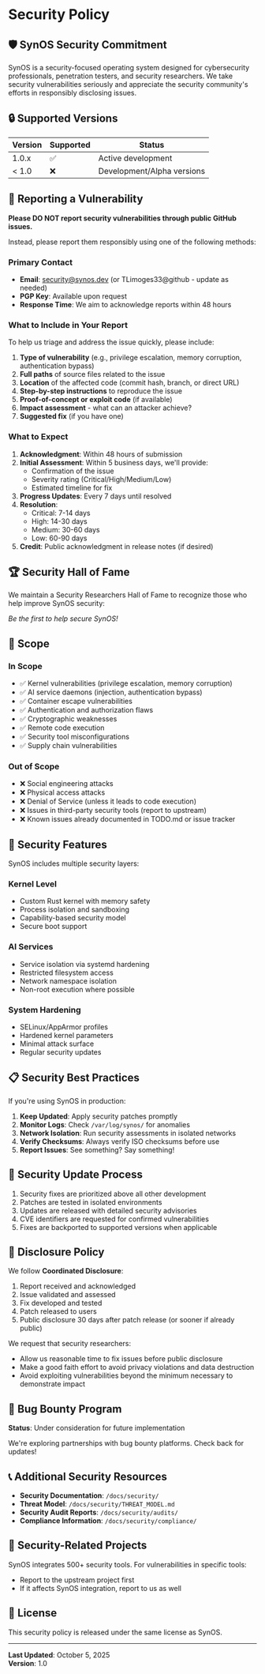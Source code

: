 # Security Policy

## 🛡️ SynOS Security Commitment

SynOS is a security-focused operating system designed for cybersecurity professionals, penetration testers, and security researchers. We take security vulnerabilities seriously and appreciate the security community's efforts in responsibly disclosing issues.

## 🔒 Supported Versions

| Version | Supported          | Status                     |
| ------- | ------------------ | -------------------------- |
| 1.0.x   | :white_check_mark: | Active development         |
| < 1.0   | :x:                | Development/Alpha versions |

## 🚨 Reporting a Vulnerability

**Please DO NOT report security vulnerabilities through public GitHub issues.**

Instead, please report them responsibly using one of the following methods:

### Primary Contact

-   **Email**: security@synos.dev (or TLimoges33@github - update as needed)
-   **PGP Key**: Available upon request
-   **Response Time**: We aim to acknowledge reports within 48 hours

### What to Include in Your Report

To help us triage and address the issue quickly, please include:

1. **Type of vulnerability** (e.g., privilege escalation, memory corruption, authentication bypass)
2. **Full paths** of source files related to the issue
3. **Location** of the affected code (commit hash, branch, or direct URL)
4. **Step-by-step instructions** to reproduce the issue
5. **Proof-of-concept or exploit code** (if available)
6. **Impact assessment** - what can an attacker achieve?
7. **Suggested fix** (if you have one)

### What to Expect

1. **Acknowledgment**: Within 48 hours of submission
2. **Initial Assessment**: Within 5 business days, we'll provide:
    - Confirmation of the issue
    - Severity rating (Critical/High/Medium/Low)
    - Estimated timeline for fix
3. **Progress Updates**: Every 7 days until resolved
4. **Resolution**:
    - Critical: 7-14 days
    - High: 14-30 days
    - Medium: 30-60 days
    - Low: 60-90 days
5. **Credit**: Public acknowledgment in release notes (if desired)

## 🏆 Security Hall of Fame

We maintain a Security Researchers Hall of Fame to recognize those who help improve SynOS security:

<!-- Future: List of contributors who reported valid security issues -->

_Be the first to help secure SynOS!_

## 🎯 Scope

### In Scope

-   ✅ Kernel vulnerabilities (privilege escalation, memory corruption)
-   ✅ AI service daemons (injection, authentication bypass)
-   ✅ Container escape vulnerabilities
-   ✅ Authentication and authorization flaws
-   ✅ Cryptographic weaknesses
-   ✅ Remote code execution
-   ✅ Security tool misconfigurations
-   ✅ Supply chain vulnerabilities

### Out of Scope

-   ❌ Social engineering attacks
-   ❌ Physical access attacks
-   ❌ Denial of Service (unless it leads to code execution)
-   ❌ Issues in third-party security tools (report to upstream)
-   ❌ Known issues already documented in TODO.md or issue tracker

## 🔐 Security Features

SynOS includes multiple security layers:

### Kernel Level

-   Custom Rust kernel with memory safety
-   Process isolation and sandboxing
-   Capability-based security model
-   Secure boot support

### AI Services

-   Service isolation via systemd hardening
-   Restricted filesystem access
-   Network namespace isolation
-   Non-root execution where possible

### System Hardening

-   SELinux/AppArmor profiles
-   Hardened kernel parameters
-   Minimal attack surface
-   Regular security updates

## 📋 Security Best Practices

If you're using SynOS in production:

1. **Keep Updated**: Apply security patches promptly
2. **Monitor Logs**: Check `/var/log/synos/` for anomalies
3. **Network Isolation**: Run security assessments in isolated networks
4. **Verify Checksums**: Always verify ISO checksums before use
5. **Report Issues**: See something? Say something!

## 🔄 Security Update Process

1. Security fixes are prioritized above all other development
2. Patches are tested in isolated environments
3. Updates are released with detailed security advisories
4. CVE identifiers are requested for confirmed vulnerabilities
5. Fixes are backported to supported versions when applicable

## 📜 Disclosure Policy

We follow **Coordinated Disclosure**:

1. Report received and acknowledged
2. Issue validated and assessed
3. Fix developed and tested
4. Patch released to users
5. Public disclosure 30 days after patch release (or sooner if already public)

We request that security researchers:

-   Allow us reasonable time to fix issues before public disclosure
-   Make a good faith effort to avoid privacy violations and data destruction
-   Avoid exploiting vulnerabilities beyond the minimum necessary to demonstrate impact

## 🤝 Bug Bounty Program

**Status**: Under consideration for future implementation

We're exploring partnerships with bug bounty platforms. Check back for updates!

## 📞 Additional Security Resources

-   **Security Documentation**: `/docs/security/`
-   **Threat Model**: `/docs/security/THREAT_MODEL.md`
-   **Security Audit Reports**: `/docs/security/audits/`
-   **Compliance Information**: `/docs/security/compliance/`

## 🔗 Security-Related Projects

SynOS integrates 500+ security tools. For vulnerabilities in specific tools:

-   Report to the upstream project first
-   If it affects SynOS integration, report to us as well

## 📄 License

This security policy is released under the same license as SynOS.

---

**Last Updated**: October 5, 2025  
**Version**: 1.0
